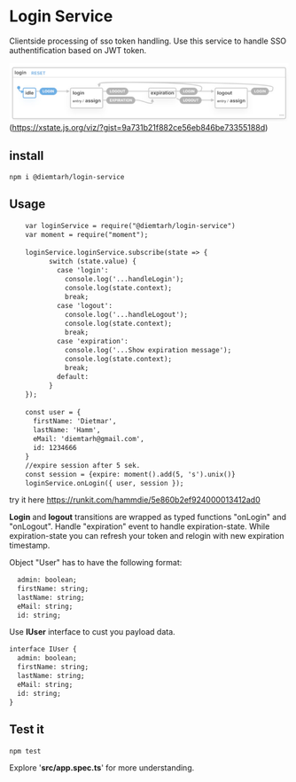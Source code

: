 # Login Service

Clientside processing of sso token handling.  Use this service to handle SSO authentification based on JWT token.

![](var/imgs/states.jpeg)
(https://xstate.js.org/viz/?gist=9a731b21f882ce56eb846be73355188d)

## install
```
npm i @diemtarh/login-service
```

## Usage
```
    var loginService = require("@diemtarh/login-service")
    var moment = require("moment");

    loginService.loginService.subscribe(state => {
          switch (state.value) {
            case 'login':
              console.log('...handleLogin');
              console.log(state.context);
              break;
            case 'logout':
              console.log('...handleLogout');
              console.log(state.context);
              break;
            case 'expiration':
              console.log('...Show expiration message');
              console.log(state.context);
              break;
            default:
          }
    });
    
    const user = {
      firstName: 'Dietmar',
      lastName: 'Hamm',
      eMail: 'diemtarh@gmail.com',
      id: 1234666
    }
    //expire session after 5 sek.
    const session = {expire: moment().add(5, 's').unix()}
    loginService.onLogin({ user, session });
```
try it here 
https://runkit.com/hammdie/5e860b2ef924000013412ad0

**Login** and **logout** transitions are wrapped as typed functions "onLogin" and "onLogout". 
Handle "expiration" event to handle expiration-state. While expiration-state you can refresh your token and relogin with new expiration timestamp.  

Object "User" has to have the following format: 
```
  admin: boolean;
  firstName: string;
  lastName: string;
  eMail: string;
  id: string;
```

Use **IUser** interface to cust you payload data.
```
interface IUser {
  admin: boolean;
  firstName: string;
  lastName: string;
  eMail: string;
  id: string;
}
```

## Test it
```
npm test
```
Explore '**src/app.spec.ts**' for more understanding.  

